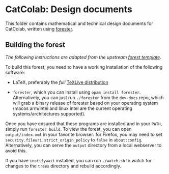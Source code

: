 # CatColab: Design documents

This folder contains mathematical and technical design documents for CatColab,
written using [forester](https://sr.ht/~jonsterling/forester/).

## Building the forest

*The following instructions are adapted from the upstream [forest template](https://git.sr.ht/~jonsterling/forest-template).*

To build this forest, you need to have a working installation of the following software:

- LaTeX, preferably the _full_ [TeXLive distribution](https://tug.org/texlive/)

- `forester`, which you can install using `opam install forester`. Alternatively, you can just run `./forester` from the `dev-docs` repo, which will grab a binary release of forester based on your operating system (macos arm/intel and linux intel are the current operating systems/architectures supported).

Once you have ensured that these programs are installed and in your `PATH`, simply run `forester build`. To view the forest, you can open `output/index.xml` in your favorite browser: for Firefox, you may need to set `security.fileuri.strict_origin_policy` to `false` in `about:config`. Alternatively, you can serve the `output` directory from a local webserver to avoid this.

If you have `inotifywait` installed, you can run `./watch.sh` to watch for changes to the `trees` directory and rebuild accordingly.
